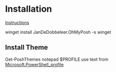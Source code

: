 # Installation

[Instructions](https://ohmyposh.dev/docs/installation/windows)

winget install JanDeDobbeleer.OhMyPosh -s winget

## Install Theme

Get-PoshThemes
notepad $PROFILE
use text from [Microsoft.PowerShell_profile](./Microsoft.PowerShell_profile)
